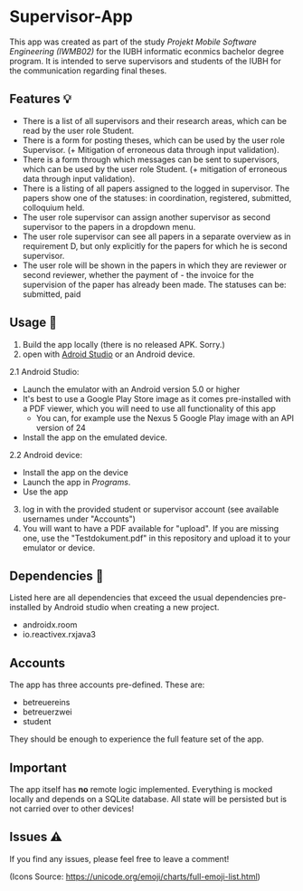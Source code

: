 # Supervisor-App

This app was created as part of the study *Projekt Mobile Software Engineering (IWMB02)* for the IUBH informatic econmics bachelor degree program. It is intended to serve supervisors and students of the IUBH for the communication regarding final theses.

## Features 💡

- There is a list of all supervisors and their research areas, which can be read by the user role Student.
- There is a form for posting theses, which can be used by the user role Supervisor. (+ Mitigation of erroneous data through input validation).
- There is a form through which messages can be sent to supervisors, which can be used by the user role Student. (+ mitigation of erroneous data through input validation).
- There is a listing of all papers assigned to the logged in supervisor. The papers show one of the statuses: in coordination, registered, submitted, colloquium held.
- The user role supervisor can assign another supervisor as second supervisor to the papers in a dropdown menu.
- The user role supervisor can see all papers in a separate overview as in requirement D, but only explicitly for the papers for which he is second supervisor.
- The user role will be shown in the papers in which they are reviewer or second reviewer, whether the payment of - the invoice for the supervision of the paper has already been made. The statuses can be: submitted, paid

## Usage 🔧

1. Build the app locally (there is no released APK. Sorry.)
2. open with [Adroid Studio](https://developer.android.com/studio?hl=de&gclid=CjwKCAjwoduRBhA4EiwACL5RPzPoqmVauzQiHXuMqgo9KJwbawVOsrknG0Obk6y5k1NOHb8nQkjXIhoCiQYQAvD_BwE&gclsrc=aw.ds) or an Android device.

2.1 Android Studio:
- Launch the emulator with an Android version 5.0 or higher
- It's best to use a Google Play Store image as it comes pre-installed with a PDF viewer, which you will need to use all functionality of this app
  - You can, for example use the Nexus 5 Google Play image with an API version of 24
- Install the app on the emulated device.

2.2 Android device:
- Install the app on the device
- Launch the app in *Programs*.
- Use the app

3. log in with the provided student or supervisor account (see available usernames under "Accounts")
4. You will want to have a PDF available for "upload". If you are missing one, use the "Testdokument.pdf" in this repository and upload it to your emulator or device.

## Dependencies 🔗

Listed here are all dependencies that exceed the usual dependencies pre-installed
by Android studio when creating a new project.

- androidx.room
- io.reactivex.rxjava3

## Accounts

The app has three accounts pre-defined. These are:

- betreuereins
- betreuerzwei
- student

They should be enough to experience the full feature set of the app.

## Important

The app itself has **no** remote logic implemented. Everything is mocked
locally and depends on a SQLite database. All state will be persisted but
is not carried over to other devices!

## Issues ⚠

If you find any issues, please feel free to leave a comment!

(Icons Source: https://unicode.org/emoji/charts/full-emoji-list.html)
